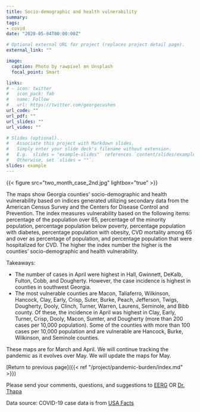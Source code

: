 ```yaml
---
title: Socio-demographic and health vulnerability
summary: 
tags:
- covid
date: "2020-05-04T00:00:00Z"

# Optional external URL for project (replaces project detail page).
external_link: ""

image:
  caption: Photo by rawpixel on Unsplash
  focal_point: Smart

links:
# - icon: twitter
#   icon_pack: fab
#   name: Follow
#   url: https://twitter.com/georgecushen
url_code: ""
url_pdf: ""
url_slides: ""
url_video: ""

# Slides (optional).
#   Associate this project with Markdown slides.
#   Simply enter your slide deck's filename without extension.
#   E.g. `slides = "example-slides"` references `content/slides/example-slides.md`.
#   Otherwise, set `slides = ""`.
slides: example
---
```


{{< figure src="two_month_case_2nd.jpg" lightbox="true" >}}

The maps show Georgia counties' socio-demographic and health vulnerability based on indices generated utilizing secondary data from the American Census Survey and the Centers for Disease Control and Prevention. The index measures vulnerability based on the following items: percentage of the population over 65, percentage of the minority population, percentage population below poverty, percentage population with diabetes, percentage population with obesity, CVD mortality among 65 and over as percentage of population, and percentage population that were hospitalized for CVD. The higher the index number the higher is the counties’ socio-demographic and health vulnerability.

Takeaways:

* The number of cases in April were highest in Hall, Gwinnett, DeKalb, Fulton, Cobb, and Dougherty. However, the case incidence is highest in counties in southwest Georgia. 
* The most vulnerable counties are Macon, Taliaferro, Wilkinson, Hancock, Clay, Early, Crisp, Suter, Burke, Peach, Jefferson, Twigs, Dougherty, Dooly, Clinch, Turner, Warren, Laurens, Seminole, and Bibb county. Of these, the incidence in April was highest in Clay, Early, Turner, Crisp, Dooly, Macon, Sumter, and Dougherty (more than 200 cases per 10,000 population). Some of the counties with more than 100 cases per 10,000 population and are vulnerable are Hancock, Burke, Wilkinson, and Seminole counties.

These maps are for March and April. We will continue tracking the pandemic as it evolves over May. We will update the maps for May.


[Return to previous page]({{< ref "/project/pandemic-burden/index.md" >}})

Please send your comments, questions, and suggestions to [EERG](mailto:eerg@uga.edu) OR [Dr. Thapa](mailto:jrthapa@uga.edu)

Data source: 
COVID-19 case data is from <a href="http://usafacts.org" target="_blank">USA Facts</a>



